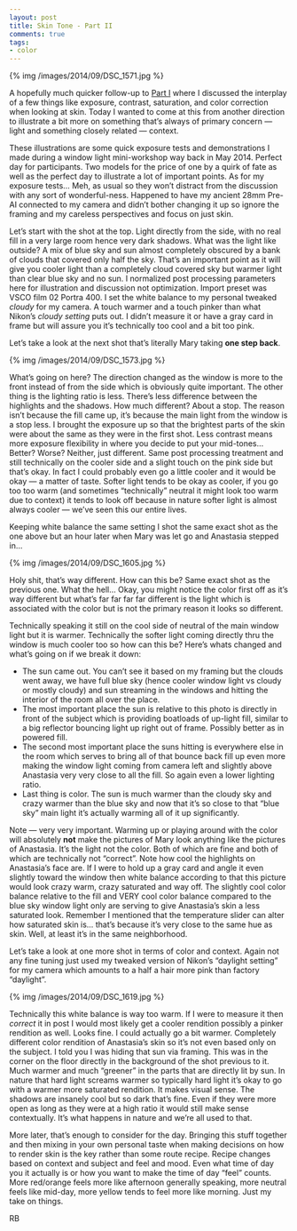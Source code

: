 ```yaml
---
layout: post
title: Skin Tone - Part II
comments: true
tags:
- color
---
```


{% img /images/2014/09/DSC_1571.jpg %}

A hopefully much quicker follow-up to [Part I](http://photo.rwboyer.com/2014/09/25/skin-tone-part-i/) where I discussed the interplay of a few things like exposure, contrast, saturation, and color correction when looking at skin. Today I wanted to come at this from another direction to illustrate a bit more on something that’s always of primary concern — light and something closely related — context.

These illustrations are some quick exposure tests and demonstrations I made during a window light mini-workshop way back in May 2014. Perfect day for participants. Two models for the price of one by a quirk of fate as well as the perfect day to illustrate a lot of important points. As for my exposure tests… Meh, as usual so they won’t distract from the discussion with any sort of wonderful-ness. Happened to have my ancient 28mm Pre-AI connected to my camera and didn’t bother changing it up so ignore the framing and my careless perspectives and focus on just skin.

<!--more-->

Let’s start with the shot at the top. Light directly from the side, with no real fill in a very large room hence very dark shadows. What was the light like outside? A mix of blue sky and sun almost completely obscured by a bank of clouds that covered only half the sky. That’s an important point as it will give you cooler light than a completely cloud covered sky but warmer light than clear blue sky and no sun. I normalized post processing parameters here for illustration and discussion not optimization. Import preset was VSCO film 02 Portra 400. I set the white balance to my personal tweaked *cloudy* for my camera. A touch warmer and a touch pinker than what Nikon’s *cloudy setting* puts out. I didn’t measure it or have a gray card in frame but will assure you it’s technically too cool and a bit too pink. 

Let’s take a look at the next shot that’s literally Mary taking **one step back**.

{% img /images/2014/09/DSC_1573.jpg %}

What’s going on here? The direction changed as the window is more to the front instead of from the side which is obviously quite important. The other thing is the lighting ratio is less. There’s less difference between the highlights and the shadows. How much different? About a stop. The reason isn’t because the fill came up, it’s because the main light from the window is a stop less. I brought the exposure up so that the brightest parts of the skin were about the same as they were in the first shot. Less contrast means more exposure flexibility in where you decide to put your mid-tones… Better? Worse? Neither, just different. Same post processing treatment and still technically on the cooler side and a slight touch on the pink side but that’s okay. In fact I could probably even go a little cooler and it would be okay — a matter of taste. Softer light tends to be okay as cooler, if you go too too warm (and sometimes “technically” neutral it might look too warm due to context) it tends to look off because in nature softer light is almost always cooler — we’ve seen this our entire lives.

Keeping white balance the same setting I shot the same exact shot as the one above but an hour later when Mary was let go and Anastasia stepped in…

{% img /images/2014/09/DSC_1605.jpg %}

Holy shit, that’s way different. How can this be? Same exact shot as the previous one. What the hell… Okay, you might notice the color first off as it’s way different but what’s far far far far different is the light which is associated with the color but is not the primary reason it looks so different.

Technically speaking it still on the cool side of neutral of the main window light but it is warmer. Technically the softer light coming directly thru the window is much cooler too so how can this be? Here’s whats changed and what’s going on if we break it down:

- The sun came out. You can’t see it based on my framing but the clouds went away, we have full blue sky (hence cooler window light vs cloudy or mostly cloudy) and sun streaming in the windows and hitting the interior of the room all over the place. 
- The most important place the sun is relative to this photo is directly in front of the subject which is providing boatloads of up-light fill, similar to a big reflector bouncing light up right out of frame. Possibly better as in powered fill.
- The second most important place the suns hitting is everywhere else in the room which serves to bring all of that bounce back fill up even more making the window light coming from camera left and slightly above Anastasia very very close to all the fill. So again even a lower lighting ratio.
- Last thing is color. The sun is much warmer than the cloudy sky and crazy warmer than the blue sky and now that it’s so close to that “blue sky” main light it’s actually warming all of it up significantly.

Note — very very important. Warming up or playing around with the color will absolutely **not** make the pictures of Mary look anything like the pictures of Anastasia. It’s the light not the color. Both of which are fine and both of which are technically not “correct”. Note how cool the highlights on Anastasia’s face are. If I were to hold up a gray card and angle it even slightly toward the window then white balance according to that this picture would look crazy warm, crazy saturated and way off. The slightly cool color balance relative to the fill and VERY cool color balance compared to the blue sky window light only are serving to give Anastasia’s skin a less saturated look. Remember I mentioned that the temperature slider can alter how saturated skin is… that’s because it’s very close to the same hue as skin. Well, at least it’s in the same neighborhood.

Let’s take a look at one more shot in terms of color and context. Again not any fine tuning just used my tweaked version of Nikon’s “daylight setting” for my camera which amounts to a half a hair more pink than factory “daylight”.

{% img /images/2014/09/DSC_1619.jpg %}

Technically this white balance is way too warm. If I were to measure it then *correct* it in post I would most likely get a cooler rendition possibly a pinker rendition as well. Looks fine. I could actually go a bit warmer. Completely different color rendition of Anastasia’s skin so it’s not even based only on the subject. I told you I was hiding that sun via framing. This was in the corner on the floor directly in the background of the shot previous to it. Much warmer and much “greener” in the parts that are directly lit by sun. In nature that hard light screams warmer so typically hard light it’s okay to go with a warmer more saturated rendition. It makes visual sense. The shadows are insanely cool but so dark that’s fine. Even if they were more open as long as they were at a high ratio it would still make sense contextually. It’s what happens in nature and we’re all used to that.

More later, that’s enough to consider for the day. Bringing this stuff together and then mixing in your own personal taste when making decisions on how to render skin is the key rather than some route recipe. Recipe changes based on context and subject and feel and mood. Even what time of day you it actually is or how you want to make the time of day “feel” counts. More red/orange feels more like afternoon generally speaking, more neutral feels like mid-day, more yellow tends to feel more like morning. Just my take on things.

RB

